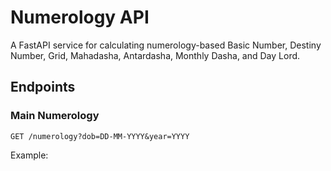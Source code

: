 # Numerology API

A FastAPI service for calculating numerology-based Basic Number, Destiny Number, Grid, Mahadasha, Antardasha, Monthly Dasha, and Day Lord.

## Endpoints

### Main Numerology
`GET /numerology?dob=DD-MM-YYYY&year=YYYY`

Example:
